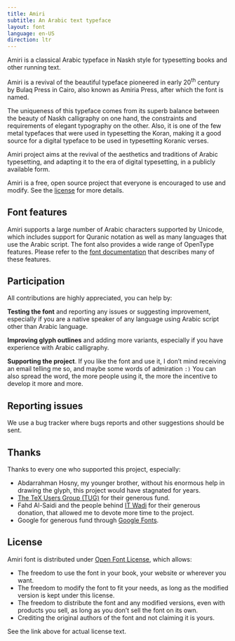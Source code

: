```yaml
---
title: Amiri
subtitle: An Arabic text typeface
layout: font
language: en-US
direction: ltr
---
```


Amiri is a classical Arabic typeface in Naskh style for typesetting books and other running text.

Amiri is a revival of the beautiful typeface pioneered in early 20<sup>th</sup> century by Bulaq Press in Cairo, also known as Amiria Press, after which the font is named.

The uniqueness of this typeface comes from its superb balance between the beauty of Naskh calligraphy on one hand, the constraints and requirements of elegant typography on the other. Also, it is one of the few metal typefaces that were used in typesetting the Koran, making it a good source for a digital typeface to be used in typesetting Koranic verses.

Amiri project aims at the revival of the aesthetics and traditions of Arabic typesetting, and adapting it to the era of digital typesetting, in a publicly available form.

Amiri is a free, open source project that everyone is encouraged to use and modify. See the [license](#license) for more details.

## Font features

Amiri supports a large number of Arabic characters supported by Unicode, which includes support for Quranic notation as well as many languages that use the Arabic script. The font also provides a wide range of OpenType features. Please refer to the [font documentation](./documentation/Documentation-Arabic.html) that describes many of these features.

## Participation

All contributions are highly appreciated, you can help by:

**Testing the font** and reporting any issues or suggesting improvement, especially if you are a native speaker of any language using Arabic script other than Arabic language.

**Improving glyph outlines** and adding more variants, especially if you have experience with Arabic calligraphy.

**Supporting the project**. If you like the font and use it, I don’t mind receiving an email telling me so, and maybe some words of admiration `:)` You can also spread the word, the more people using it, the more the incentive to develop it more and more.

## Reporting issues

We use a bug tracker where bugs reports and other suggestions should be sent.

## Thanks

Thanks to every one who supported this project, especially:

- Abdarrahman Hosny, my younger brother, without his enormous help in drawing the glyph, this project would have stagnated for years.
- [The TeX Users Group (TUG)](https://tug.org) for their generous fund.
- Fahd Al-Saidi and the people behind [IT Wadi](https://itwadi.com) for their generous donation, that allowed me to devote more time to the project.
- Google for generous fund through [Google Fonts](https://fonts.google.com).

## License

Amiri font is distributed under [Open Font License](https://openfontlicense.org), which allows:

- The freedom to use the font in your book, your website or wherever you want.
- The freedom to modify the font to fit your needs, as long as the modified version is kept under this license.
- The freedom to distribute the font and any modified versions, even with products you sell, as long as you don’t sell the font on its own.
- Crediting the original authors of the font and not claiming it is yours.

See the link above for actual license text.
